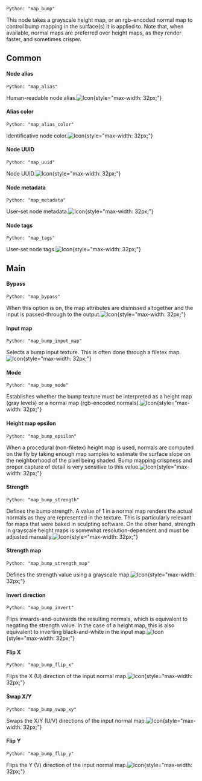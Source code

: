 `Python: "map_bump"`

This node takes a grayscale height map, or an rgb-encoded normal map to control bump mapping in the surface(s) it is applied to. Note that, when available, normal maps are preferred over height maps, as they render faster, and sometimes crisper.
## Common

#### Node alias
`Python: "map_alias"`

Human-readable node alias.![Icon](map_bump_swatch.png "Icon"){style="max-width: 32px;"}


#### Alias color
`Python: "map_alias_color"`

Identificative node color.![Icon](map_bump_swatch.png "Icon"){style="max-width: 32px;"}


#### Node UUID
`Python: "map_uuid"`

Node UUID.![Icon](map_bump_swatch.png "Icon"){style="max-width: 32px;"}


#### Node metadata
`Python: "map_metadata"`

User-set node metadata.![Icon](map_bump_swatch.png "Icon"){style="max-width: 32px;"}


#### Node tags
`Python: "map_tags"`

User-set node tags.![Icon](map_bump_swatch.png "Icon"){style="max-width: 32px;"}


## Main

#### Bypass
`Python: "map_bypass"`

When this option is on, the map attributes are dismissed altogether and the input is passed-through to the output.![Icon](map_bump_swatch.png "Icon"){style="max-width: 32px;"}


#### Input map
`Python: "map_bump_input_map"`

Selects a bump input texture. This is often done through a filetex map.![Icon](map_bump_swatch.png "Icon"){style="max-width: 32px;"}


#### Mode
`Python: "map_bump_mode"`

Establishes whether the bump texture must be interpreted as a height map (gray levels) or a normal map (rgb-encoded normals).![Icon](map_bump_swatch.png "Icon"){style="max-width: 32px;"}


#### Height map epsilon
`Python: "map_bump_epsilon"`

When a procedural (non-filetex) height map is used, normals are computed on the fly by taking enough map samples to estimate the surface slope on the neighborhood of the pixel being shaded. Bump mapping crispness and proper capture of detail is very sensitive to this value.![Icon](map_bump_swatch.png "Icon"){style="max-width: 32px;"}


#### Strength
`Python: "map_bump_strength"`

Defines the bump strength. A value of 1 in a normal map renders the actual normals as they are represented in the texture. This is particularly relevant for maps that were baked in sculpting software. On the other hand, strength in grayscale height maps is somewhat resolution-dependent and must be adjusted manually.![Icon](map_bump_swatch.png "Icon"){style="max-width: 32px;"}


#### Strength map
`Python: "map_bump_strength_map"`

Defines the strength value using a grayscale map.![Icon](map_bump_swatch.png "Icon"){style="max-width: 32px;"}


#### Invert direction
`Python: "map_bump_invert"`

Flips inwards-and-outwards the resulting normals, which is equivalent to negating the strength value. In the case of a height map, this is also equivalent to inverting black-and-white in the input map.![Icon](map_bump_swatch.png "Icon"){style="max-width: 32px;"}


#### Flip X
`Python: "map_bump_flip_x"`

Flips the X (U) direction of the input normal map.![Icon](map_bump_swatch.png "Icon"){style="max-width: 32px;"}


#### Swap X/Y
`Python: "map_bump_swap_xy"`

Swaps the X/Y (U/V) directions of the input normal map.![Icon](map_bump_swatch.png "Icon"){style="max-width: 32px;"}


#### Flip Y
`Python: "map_bump_flip_y"`

Flips the Y (V) direction of the input normal map.![Icon](map_bump_swatch.png "Icon"){style="max-width: 32px;"}


